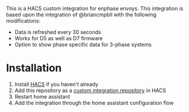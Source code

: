 This is a HACS custom integration for enphase envoys. This integration is based upon the integration of @briancmpbll with the following modifications:

- Data is refreshed every 30 seconds
- Works for D5 as well as D7 firmware
- Option to show phase specific data for 3-phase systems

# Installation

1. Install [HACS](https://hacs.xyz/) if you haven't already
2. Add this repository as a [custom integration repository](https://hacs.xyz/docs/faq/custom_repositories) in HACS
4. Restart home assistant
5. Add the integration through the home assistant configuration flow
